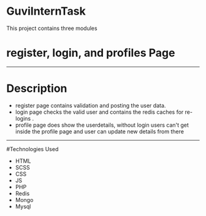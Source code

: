 # GuviInternTask
This project contains three modules 
# register, login, and profiles Page
-------------------------------
# Description
* register page contains validation and posting the user data.
* login page checks the valid user and contains the redis caches for re-logins .
* profile page does show the userdetails, without login users can't get inside the profile page and user can update new details from there
-------------------------------
#Technologies Used
* HTML
* SCSS
* CSS
* JS
* PHP
* Redis
* Mongo
* Mysql

